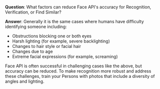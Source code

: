**Question**: What factors can reduce Face API's accuracy for Recognition, Verification, or Find Similar?

**Answer**: Generally it is the same cases where humans have difficulty identifying someone including:
* Obstructions blocking one or both eyes
* Harsh lighting (for example, severe backlighting)
* Changes to hair style or facial hair
* Changes due to age
* Extreme facial expressions (for example, screaming)

Face API is often successful in challenging cases like the above, but accuracy can be reduced. To make recognition more robust and address these challenges, train your Persons with photos that include a diversity of angles and lighting.